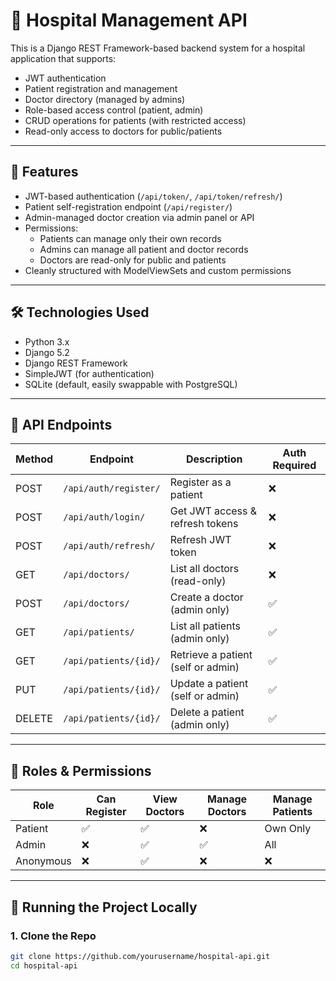 # 🏥 Hospital Management API

This is a Django REST Framework-based backend system for a hospital application that supports:
- JWT authentication
- Patient registration and management
- Doctor directory (managed by admins)
- Role-based access control (patient, admin)
- CRUD operations for patients (with restricted access)
- Read-only access to doctors for public/patients

---

## 🚀 Features

- JWT-based authentication (`/api/token/`, `/api/token/refresh/`)
- Patient self-registration endpoint (`/api/register/`)
- Admin-managed doctor creation via admin panel or API
- Permissions:
  - Patients can manage only their own records
  - Admins can manage all patient and doctor records
  - Doctors are read-only for public and patients
- Cleanly structured with ModelViewSets and custom permissions

---

## 🛠️ Technologies Used

- Python 3.x
- Django 5.2
- Django REST Framework
- SimpleJWT (for authentication)
- SQLite (default, easily swappable with PostgreSQL)

---

## 📂 API Endpoints

| Method | Endpoint                 | Description                            | Auth Required |
|--------|--------------------------|----------------------------------------|---------------|
| POST   | `/api/auth/register/`    | Register as a patient                  | ❌            |
| POST   | `/api/auth/login/`       | Get JWT access & refresh tokens        | ❌            |
| POST   | `/api/auth/refresh/`     | Refresh JWT token                      | ❌            |
| GET    | `/api/doctors/`          | List all doctors (read-only)           | ❌            |
| POST   | `/api/doctors/`          | Create a doctor (admin only)           | ✅            |
| GET    | `/api/patients/`         | List all patients (admin only)         | ✅            |
| GET    | `/api/patients/{id}/`    | Retrieve a patient (self or admin)     | ✅            |
| PUT    | `/api/patients/{id}/`    | Update a patient (self or admin)       | ✅            |
| DELETE | `/api/patients/{id}/`    | Delete a patient (admin only)          | ✅            |

---

## 🔐 Roles & Permissions

| Role     | Can Register | View Doctors | Manage Doctors | Manage Patients |
|----------|--------------|--------------|----------------|------------------|
| Patient  | ✅           | ✅            | ❌              | Own Only          |
| Admin    | ❌           | ✅            | ✅              | All               |
| Anonymous| ❌           | ✅            | ❌              | ❌                |

---

## 🧪 Running the Project Locally

### 1. Clone the Repo
```bash
git clone https://github.com/yourusername/hospital-api.git
cd hospital-api
